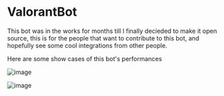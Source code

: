 # ValorantBot
This bot was in the works for months till I finally decieded to make it open source, this is for the people that want to contribute to this bot, and hopefully see some cool integrations from other people.

Here are some show cases of this bot's performances

![image](https://user-images.githubusercontent.com/74080966/127517128-78910195-d1fb-41ae-8013-39a73ffe2423.png)

![image](https://user-images.githubusercontent.com/74080966/127517572-9b210b6f-d753-48d0-944b-8620774a7b5b.png)

